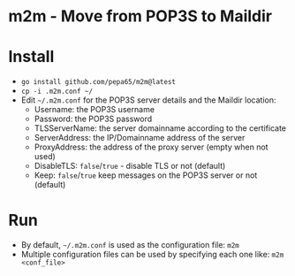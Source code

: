 # m2m - Move from POP3S to Maildir

# Install
* `go install github.com/pepa65/m2m@latest`
* `cp -i .m2m.conf ~/`
* Edit `~/.m2m.conf` for the POP3S server details and the Maildir location:
  - Username: the POP3S username
  - Password: the POP3S password
  - TLSServerName: the server domainname according to the certificate
  - ServerAddress: the IP/Domainname address of the server
  - ProxyAddress: the address of the proxy server (empty when not used)
  - DisableTLS: `false`/`true` - disable TLS or not (default)
  - Keep: `false`/`true` keep messages on the POP3S server or not (default)

# Run
* By default, `~/.m2m.conf` is used as the configuration file: `m2m`
* Multiple configuration files can be used by specifying each one like: `m2m <conf_file>`
